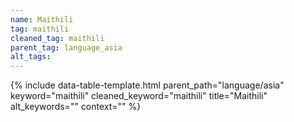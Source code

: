 ```yaml
---
name: Maithili
tag: maithili
cleaned_tag: maithili
parent_tag: language_asia
alt_tags: 
---
```


{% include data-table-template.html 
  parent_path="language/asia" 
  keyword="maithili" 
  cleaned_keyword="maithili" 
  title="Maithili"
  alt_keywords=""
  context=""
%}

